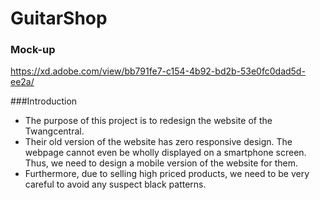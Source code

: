 # GuitarShop

### Mock-up  
https://xd.adobe.com/view/bb791fe7-c154-4b92-bd2b-53e0fc0dad5d-ee2a/  

###Introduction  
- The purpose of this project is to redesign the website of the Twangcentral.  
- Their old version of the website has zero responsive design. The webpage cannot even be wholly displayed on a smartphone screen. Thus, we need to design a mobile version of the website for them.  
- Furthermore, due to selling high priced products, we need to be very careful to avoid any suspect black patterns.

